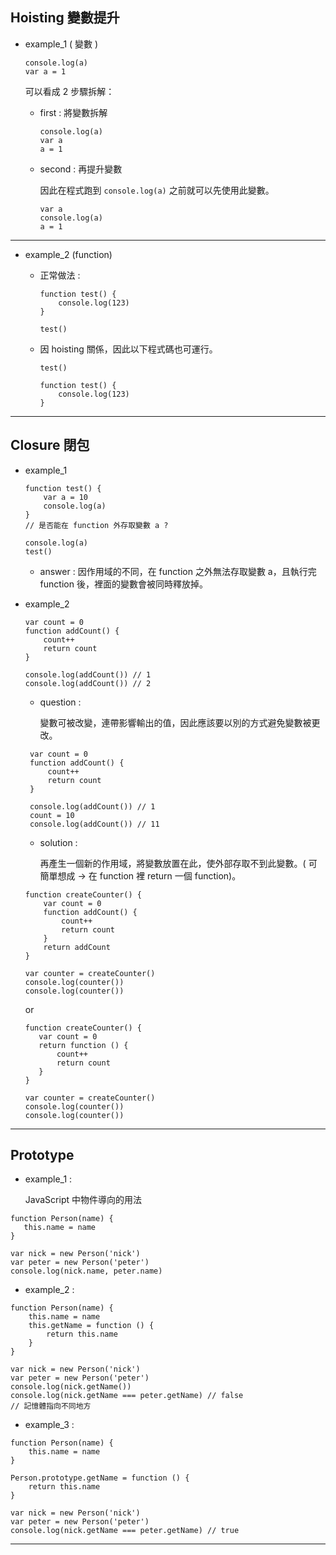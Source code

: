 ## Hoisting 變數提升 
 - example_1 ( 變數 )
    ```
    console.log(a)
    var a = 1
    ```
    可以看成 2 步驟拆解： 
   *  first : 將變數拆解
        ```
        console.log(a)
        var a
        a = 1
        ```
   *  second : 再提升變數
    
        因此在程式跑到 ```console.log(a)``` 之前就可以先使用此變數。

        ```
        var a 
        console.log(a)
        a = 1
        ```
---
 - example_2 (function)
   *  正常做法 :
        ```
        function test() {
            console.log(123)
        }

        test()
        ```

   *  因 hoisting 關係，因此以下程式碼也可運行。
        ```
        test()

        function test() {
            console.log(123)
        }
        ```
---
## Closure 閉包
 - example_1
    ```
    function test() {
        var a = 10
        console.log(a)
    }
    // 是否能在 function 外存取變數 a ?

    console.log(a)
    test()
    ```
   * answer : 因作用域的不同，在 function 之外無法存取變數 a，且執行完 function 後，裡面的變數會被同時釋放掉。

 - example_2
    ```
    var count = 0
    function addCount() {
        count++
        return count
    }

    console.log(addCount()) // 1
    console.log(addCount()) // 2
    ```
   *  question : 

        變數可被改變，連帶影響輸出的值，因此應該要以別的方式避免變數被更改。
   ```
    var count = 0
    function addCount() {
        count++
        return count
    }

    console.log(addCount()) // 1
    count = 10
    console.log(addCount()) // 11
    ```
   *  solution : 
    
      再產生一個新的作用域，將變數放置在此，使外部存取不到此變數。( 可簡單想成 -> 在 function 裡 return 一個 function)。
   ```
   function createCounter() {
       var count = 0
       function addCount() {
           count++
           return count
       }
       return addCount
   }

   var counter = createCounter()
   console.log(counter())
   console.log(counter())
   ```
    or
    ```
   function createCounter() {
       var count = 0
       return function () {
           count++
           return count
       }
   }

   var counter = createCounter()
   console.log(counter())
   console.log(counter())
   ```
---
## Prototype
 - example_1 : 
 
   JavaScript 中物件導向的用法
 ```
function Person(name) {
    this.name = name
}

var nick = new Person('nick')
var peter = new Person('peter')
console.log(nick.name, peter.name)
 ```

 - example_2 :
```
function Person(name) {
    this.name = name
    this.getName = function () {
        return this.name
    }
}

var nick = new Person('nick')
var peter = new Person('peter')
console.log(nick.getName())
console.log(nick.getName === peter.getName) // false
// 記憶體指向不同地方
```

 - example_3 :
```
function Person(name) {
    this.name = name
}

Person.prototype.getName = function () {
    return this.name
}

var nick = new Person('nick')
var peter = new Person('peter')
console.log(nick.getName === peter.getName) // true
```
---
   








